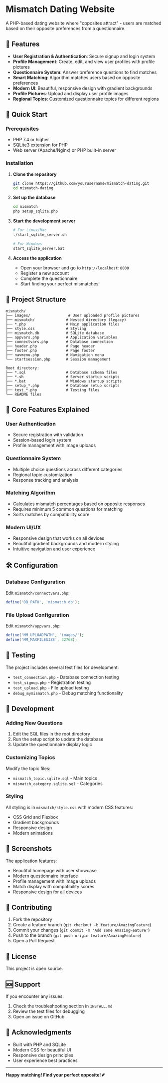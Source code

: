 # Mismatch Dating Website

A PHP-based dating website where "opposites attract" - users are matched based on their opposite preferences from a questionnaire.

## 🌟 Features

- **User Registration & Authentication**: Secure signup and login system
- **Profile Management**: Create, edit, and view user profiles with profile pictures
- **Questionnaire System**: Answer preference questions to find matches
- **Smart Matching**: Algorithm matches users based on opposite preferences
- **Modern UI**: Beautiful, responsive design with gradient backgrounds
- **Profile Pictures**: Upload and display user profile images
- **Regional Topics**: Customized questionnaire topics for different regions

## 🚀 Quick Start

### Prerequisites
- PHP 7.4 or higher
- SQLite3 extension for PHP
- Web server (Apache/Nginx) or PHP built-in server

### Installation

1. **Clone the repository**
   ```bash
   git clone https://github.com/yourusername/mismatch-dating.git
   cd mismatch-dating
   ```

2. **Set up the database**
   ```bash
   cd mismatch
   php setup_sqlite.php
   ```

3. **Start the development server**
   ```bash
   # For Linux/Mac
   ./start_sqlite_server.sh
   
   # For Windows
   start_sqlite_server.bat
   ```

4. **Access the application**
   - Open your browser and go to `http://localhost:8000`
   - Register a new account
   - Complete the questionnaire
   - Start finding your perfect mismatches!

## 📁 Project Structure

```
mismatch/
├── images/                 # User uploaded profile pictures
├── mismatch/              # Nested directory (legacy)
├── *.php                  # Main application files
├── style.css              # Styling
├── mismatch.db            # SQLite database
├── appvars.php            # Application variables
├── connectvars.php        # Database connection
├── header.php             # Page header
├── footer.php             # Page footer
├── navmenu.php            # Navigation menu
└── startsession.php       # Session management

Root directory:
├── *.sql                  # Database schema files
├── *.sh                   # Server startup scripts
├── *.bat                  # Windows startup scripts
├── setup_*.php            # Database setup scripts
├── test_*.php             # Testing files
└── README files
```

## 🎯 Core Features Explained

### User Authentication
- Secure registration with validation
- Session-based login system
- Profile management with image uploads

### Questionnaire System
- Multiple choice questions across different categories
- Regional topic customization
- Response tracking and analysis

### Matching Algorithm
- Calculates mismatch percentages based on opposite responses
- Requires minimum 5 common questions for matching
- Sorts matches by compatibility score

### Modern UI/UX
- Responsive design that works on all devices
- Beautiful gradient backgrounds and modern styling
- Intuitive navigation and user experience

## 🛠️ Configuration

### Database Configuration
Edit `mismatch/connectvars.php`:
```php
define('DB_PATH', 'mismatch.db');
```

### File Upload Configuration
Edit `mismatch/appvars.php`:
```php
define('MM_UPLOADPATH', 'images/');
define('MM_MAXFILESIZE', 32768);
```

## 🧪 Testing

The project includes several test files for development:
- `test_connection.php` - Database connection testing
- `test_signup.php` - Registration testing
- `test_upload.php` - File upload testing
- `debug_mymismatch.php` - Debug matching functionality

## 🔧 Development

### Adding New Questions
1. Edit the SQL files in the root directory
2. Run the setup script to update the database
3. Update the questionnaire display logic

### Customizing Topics
Modify the topic files:
- `mismatch_topic.sqlite.sql` - Main topics
- `mismatch_category.sqlite.sql` - Categories

### Styling
All styling is in `mismatch/style.css` with modern CSS features:
- CSS Grid and Flexbox
- Gradient backgrounds
- Responsive design
- Modern animations

## 📸 Screenshots

The application features:
- Beautiful homepage with user showcase
- Modern questionnaire interface
- Profile management with image uploads
- Match display with compatibility scores
- Responsive design for all devices

## 🤝 Contributing

1. Fork the repository
2. Create a feature branch (`git checkout -b feature/AmazingFeature`)
3. Commit your changes (`git commit -m 'Add some AmazingFeature'`)
4. Push to the branch (`git push origin feature/AmazingFeature`)
5. Open a Pull Request

## 📝 License

This project is open source.

## 🆘 Support

If you encounter any issues:
1. Check the troubleshooting section in `INSTALL.md`
2. Review the test files for debugging
3. Open an issue on GitHub

## 🎉 Acknowledgments

- Built with PHP and SQLite
- Modern CSS for beautiful UI
- Responsive design principles
- User experience best practices

---

**Happy matching! Find your perfect opposite! 💕** 
